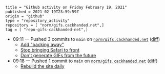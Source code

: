 ```
title = "Github activity on Friday February 19, 2021"
published = 2021-02-19T23:59:59Z
origin = "github"
type = "repository_activity"
repository = [ "norm/gifs.cackhanded.net",]
tag = [ "repo-gifs-cackhanded-net",]
```

* 09:11 — Pushed 3 commits to `main` on [`norm/gifs.cackhanded.net`](https://github.com/norm/gifs.cackhanded.net) ([diff](https://github.com/norm/gifs.cackhanded.net/compare/796ae0b7aaa27086ac5ef583628f06cc0f1bae68..36b5ba1024b2761213f678604e5135fcc10dfde0))
  * [Add "backing away"](https://github.com/norm/gifs.cackhanded.net/commit/40a250c80d0e98d6294f1b4d0c5b4db24a3b65be)
  * [Stop bringing Safari to front](https://github.com/norm/gifs.cackhanded.net/commit/0ae2f8cba43a2d7b3e5adb36956879de190bbb50)
  * [Don't generate GIFs from the future](https://github.com/norm/gifs.cackhanded.net/commit/36b5ba1024b2761213f678604e5135fcc10dfde0)
* 09:18 — Pushed 1 commit to `main` on [`norm/gifs.cackhanded.net`](https://github.com/norm/gifs.cackhanded.net) ([diff](https://github.com/norm/gifs.cackhanded.net/compare/36b5ba1024b2761213f678604e5135fcc10dfde0..4c1331f0aa4a8f7691318e724b4f6c4f51fe5319))
  * [Rebuild the site daily](https://github.com/norm/gifs.cackhanded.net/commit/4c1331f0aa4a8f7691318e724b4f6c4f51fe5319)
